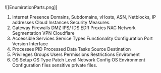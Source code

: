 ![[EnumirationParts.png]]
1. Internet Presence 
	Domains, 
	Subdomains, 
	vHosts,
	ASN,
	Netblocks, 
	IP addresses
	Cloud Instances 
	Security Measures.
2. Gateway 
	Firewalls
	DMZ
	IPS/ IDS
	EDR
	Proxies
	NAC
	Network Segmentation
	VPN
	Cloudflare
3. Accessible Services 
	Service Types
	Functionality
	Configuration 
	Port
	Version
	Interface
4. Processes
	PID
	Processed Data 
	Tasks
	Source 
	Destination
5. Privileges 
	Groups
	Users
	Permissions
	Restrictions
	Enviroment
6. OS Setup
	OS Type
	Patch Level
	Network Config
	OS Environment
	Configuration files
	sensitive private files. 